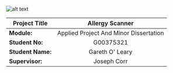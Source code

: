![alt text](https://learnonline.gmit.ie/pluginfile.php/1/theme_adaptable/logo/1639119443/Transparent%20new.png)

|  **Project Title**  | Allergy Scanner                        | 
| --------------------|:------------------------------------:  |
| **Module:**         |  Applied Project And Minor Dissertation| 
| **Student No:**     | G00375321                              | 
| **Student Name:**   | Gareth O' Leary                        |  
| **Supervisor:**     | Joseph Corr                            |    